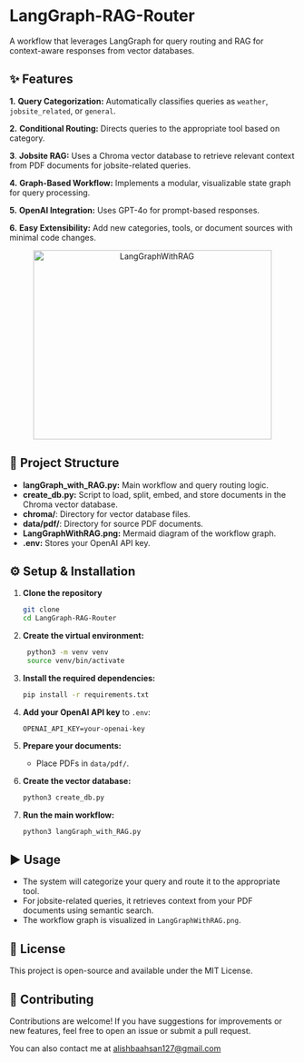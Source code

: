 # LangGraph-RAG-Router
A workflow that leverages LangGraph for query routing and RAG for context-aware responses from vector databases.

## ✨ Features

**1.** **Query Categorization:** Automatically classifies queries as `weather`, `jobsite_related`, or `general`.

**2.** **Conditional Routing:** Directs queries to the appropriate tool based on category.

**3**. **Jobsite RAG:** Uses a Chroma vector database to retrieve relevant context from PDF documents for jobsite-related queries.

**4.** **Graph-Based Workflow:** Implements a modular, visualizable state graph for query processing.

**5.** **OpenAI Integration:** Uses GPT-4o for prompt-based responses.

**6.** **Easy Extensibility:** Add new categories, tools, or document sources with minimal code changes.


  <p align="center">
  <img width="420" height="333" alt="LangGraphWithRAG" src="https://github.com/user-attachments/assets/5ff424fb-282c-47f6-8705-9f746722659e" />
</p>


## 🚀 Project Structure

- **langGraph_with_RAG.py:** Main workflow and query routing logic.
- **create_db.py:** Script to load, split, embed, and store documents in the Chroma vector database.
- **chroma/**: Directory for vector database files.
- **data/pdf/**: Directory for source PDF documents.
- **LangGraphWithRAG.png:** Mermaid diagram of the workflow graph.
- **.env:** Stores your OpenAI API key.

## ⚙️ Setup & Installation

1. **Clone the repository**
    ```sh
    git clone
    cd LangGraph-RAG-Router
    ```
2. **Create the virtual environment:**
   ```sh
    python3 -m venv venv
    source venv/bin/activate
    ```
3. **Install the required dependencies:**
    ```sh
    pip install -r requirements.txt
    ```

5. **Add your OpenAI API key** to `.env`:
    ```
    OPENAI_API_KEY=your-openai-key
    ```

6. **Prepare your documents:**
    - Place PDFs in `data/pdf/`.

7. **Create the vector database:**
    ```sh
    python3 create_db.py
    ```

8. **Run the main workflow:**
    ```sh
    python3 langGraph_with_RAG.py 
    ```

## ▶️ Usage

- The system will categorize your query and route it to the appropriate tool.
- For jobsite-related queries, it retrieves context from your PDF documents using semantic search.
- The workflow graph is visualized in `LangGraphWithRAG.png`.

## 📜 License
This project is open-source and available under the MIT License.

## 🤝 Contributing
Contributions are welcome! If you have suggestions for improvements or new features, feel free to open an issue or submit a pull request.

You can also contact me at alishbaahsan127@gmail.com


